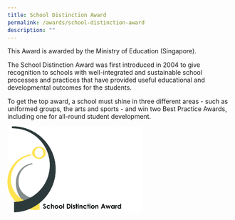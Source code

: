 ```yaml
---
title: School Distinction Award
permalink: /awards/school-distinction-award
description: ""
---
```

This Award is awarded by the Ministry of Education (Singapore).

The School Distinction Award was first introduced in 2004 to give recognition to schools with well-integrated and sustainable school processes and practices that have provided useful educational and developmental outcomes for the students.  

To get the top award, a school must shine in three different areas - such as uniformed groups, the arts and sports - and win two Best Practice Awards, including one for all-round student development.

<img src="/images/SDALogo.jpg" 
     style="width:60%">